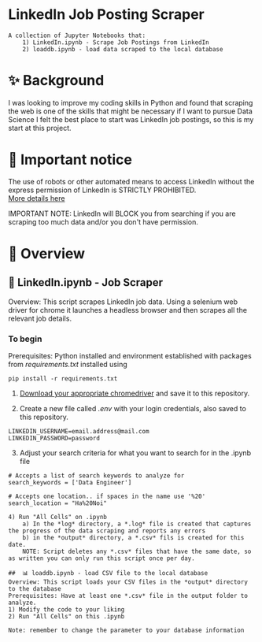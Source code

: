 # LinkedIn Job Posting Scraper
```
A collection of Jupyter Notebooks that:
    1) LinkedIn.ipynb - Scrape Job Postings from LinkedIn
    2) loaddb.ipynb - load data scraped to the local database
```
# ✨ Background

I was looking to improve my coding skills in Python and found that scraping the web is one of the skills that might be necessary if I want to pursue Data Science
I felt the best place to start was LinkedIn job postings, so this is my start at this project.


# 🛑 Important notice

The use of robots or other automated means to access LinkedIn without the express permission of LinkedIn is STRICTLY PROHIBITED.  
[More details here](https://www.linkedin.com/robots.txt)

IMPORTANT NOTE: LinkedIn will BLOCK you from searching if you are scraping too much data and/or you don't have permission. 

# 🏁 Overview

##  🤖 LinkedIn.ipynb - Job Scraper
Overview: This script scrapes LinkedIn job data.  Using a selenium web driver for chrome it launches a headless browser and then scrapes all the relevant job details.

### To begin

Prerequisites: Python installed and environment established with packages from *requirements.txt* installed using 
```
pip install -r requirements.txt
```

1) [Download your appropriate chromedriver](https://chromedriver.chromium.org/downloads) and save it to this repository.

2) Create a new file called *.env* with your login credentials, also saved to this repository.
```
LINKEDIN_USERNAME=email.address@mail.com
LINKEDIN_PASSWORD=password
```

3) Adjust your search criteria for what you want to search for in the .ipynb file
```
# Accepts a list of search keywords to analyze for
search_keywords = ['Data Engineer']

# Accepts one location.. if spaces in the name use '%20'
search_location = "Ha%20Noi"

4) Run "All Cells" on .ipynb  
    a) In the *log* directory, a *.log* file is created that captures the progress of the data scraping and reports any errors  
    b) in the *output* directory, a *.csv* fils is created for this date.  
    NOTE: Script deletes any *.csv* files that have the same date, so as written you can only run this script once per day.

##  📊 loaddb.ipynb - load CSV file to the local database
Overview: This script loads your CSV files in the *output* directory to the database
Prerequisites: Have at least one *.csv* file in the output folder to analyze.
1) Modify the code to your liking  
2) Run "All Cells" on this .ipynb

Note: remember to change the parameter to your database information
